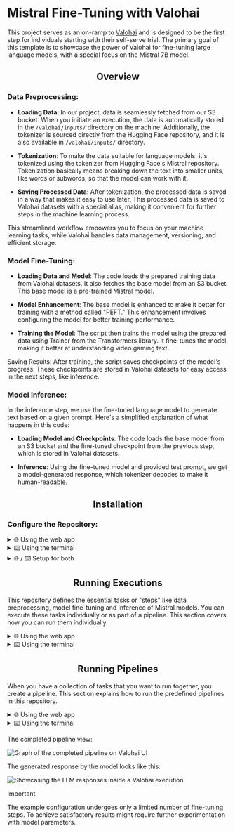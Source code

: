 # Mistral Fine-Tuning with Valohai

This project serves as an on-ramp to [Valohai][vh] and is designed to be the first step for individuals starting with their self-serve trial.
The primary goal of this template is to showcase the power of Valohai for fine-tuning large language models, with a special focus on the Mistral 7B model.

[vh]: https://valohai.com/
[app]: https://app.valohai.com
[hf_login]: https://huggingface.co/login
[hf_mistral]: https://huggingface.co/mistralai/Mistral-7B-v0.1

## <div align="center">Overview</div>

### **Data Preprocessing**:

* **Loading Data**:
In our project, data is seamlessly fetched from our S3 bucket. 
When you initiate an execution, the data is automatically stored in the `/valohai/inputs/` directory on the machine. Additionally, the tokenizer is sourced directly from the Hugging Face repository, and it is also available in `/valohai/inputs/` directory.

* **Tokenization**: To make the data suitable for language models, it's tokenized using the tokenizer from Hugging Face's Mistral repository. Tokenization basically means breaking down the text into smaller units, like words or subwords, so that the model can work with it.

* **Saving Processed Data**: After tokenization, the processed data is saved in a way that makes it easy to use later. This processed data is saved to Valohai datasets with a special alias, making it convenient for further steps in the machine learning process.

This streamlined workflow empowers you to focus on your machine learning tasks, while Valohai handles data management, versioning, and efficient storage.

### **Model Fine-Tuning**:

* **Loading Data and Model**: The code loads the prepared training data from Valohai datasets. It also fetches the base model from an S3 bucket. This base model is a pre-trained Mistral model.

* **Model Enhancement**: The base model is enhanced to make it better for training with a method called "PEFT." This enhancement involves configuring the model for better training performance.

* **Training the Model**: The script then trains the model using the prepared data using Trainer from the Transformers library. It fine-tunes the model, making it better at understanding video gaming text.

Saving Results: After training, the script saves checkpoints of the model's progress. These checkpoints are stored in Valohai datasets for easy access in the next steps, like inference.

### **Model Inference**:

In the inference step, we use the fine-tuned language model to generate text based on a given prompt. Here's a simplified explanation of what happens in this code:

* **Loading Model and Checkpoints**: The code loads the base model from an S3 bucket and the fine-tuned checkpoint from the previous step, which is stored in Valohai datasets.

* **Inference**: Using the fine-tuned model and provided test prompt, we get a model-generated response, which tokenizer decodes to make it human-readable.

## <div align="center">Installation</div>

### Configure the Repository:

<details>
<summary>🌐 Using the web app</summary>

Login to [the Valohai web app][app] and create a new project.

Configure this repository as the project's repository, by following these steps:

1. Go to your project's page.
2. Navigate to the Settings tab.
3. Under the Repository section, locate the URL field.
4. Enter the URL of this repository.
5. Click on the Save button to save the changes.
</details>

<details>
<summary>⌨️ Using the terminal</summary>

To run your code on Valohai using the terminal, follow these steps:

1. Install Valohai on your machine by running the following command:

    ```bash
    pip install valohai-cli
    ```

2. Log in to Valohai from the terminal using the command:

    ```bash
    vh login
    ```

3. Create a project for your Valohai workflow.
Start by creating a directory for your project:

    ```bash
    mkdir valohai-mistral-example
    cd valohai-mistral-example
    ```

    Then, create the Valohai project:
    ```bash
    vh project create
    ```

4. Clone the repository to your local machine:

    ```bash
    git clone https://github.com/valohai/mistral-example.git .
    ```

</details>

<details>
<summary>🌐 / ⌨️ Setup for both</summary>

Authorize the Valohai project to download models and tokenizers from Hugging Face.

1. Login to [the Hugging Face platform][hf_login]

2. Agree on [the terms of Mistral model][hf_mistral]; the license is Apache 2.

    ![Agree to the terms set by Mistral to use their models](https://github.com/valohai/mistral-example/blob/main/screenshots/hf_agree_to_terms.png?raw=true)

3. Create an access token under Hugging Face settings.

    ![Access token controls under Hugging Face settings](https://github.com/valohai/mistral-example/blob/main/screenshots/hf_access_token_page.png?raw=true)

    ![Access token creation form under Hugging Face settings](https://github.com/valohai/mistral-example/blob/main/screenshots/hf_create_token.png?raw=true)

    _You can either choose to allow access to all public models you've agreed to or only the Mistral model._

    Copy the token and store it in a secure place, you won't be seeing it again.

    ![Copy the token for later use](https://github.com/valohai/mistral-example/blob/main/screenshots/hf_get_token.png?raw=true)

4. Add the `hf_xxx` token to your Valohai project as a secret named `HF_TOKEN`.

    ![Valohai project environmental variable configuration page](https://github.com/valohai/mistral-example/blob/main/screenshots/vh_project_env_vars.png?raw=true)

    Now all workloads on this project have scoped access to Hugging Face if you don't specifically restrict them.

</details>

## <div align="center">Running Executions</div>

This repository defines the essential tasks or "steps" like data preprocessing, model fine-tuning and inference of Mistral models. You can execute these tasks individually or as part of a pipeline. This section covers how you can run them individually.

<details>
<summary>🌐 Using the web app</summary>

1. Go to the Executions tab in your project.
2. Create a new execution by selecting the predefined steps: _data-preprocess_, _finetune_, _inference_.
3. Customize the execution parameters if needed.
4. Start the execution to run the selected step.
 
     ![Create execution page on Valohai UI](https://github.com/valohai/mistral-example/blob/main/screenshots/create_execution.jpeg?raw=true)

</details>

<details>
<summary>⌨️ Using the terminal</summary>

To run individual steps, execute the following command:
```bash
vh execution run <step-name> --adhoc
```

For example, to run the preprocess-dataset step, use the command:
```bash
vh execution run data-preprocess --adhoc
```

</details>

## <div align="center">Running Pipelines</div>

When you have a collection of tasks that you want to run together, you create a pipeline. This section explains how to run the predefined pipelines in this repository.

<details>
<summary>🌐 Using the web app</summary>

1. Navigate to the Pipelines tab.
2. Create a new pipeline and select out the blueprint _training-pipeline_.
3. Create a pipeline from template.
4. Configure the pipeline settings.
5. Create pipeline.

    ![Choosing of pipeline blueprint on Valohai UI](https://github.com/valohai/mistral-example/blob/main/screenshots/create_pipeline.jpeg?raw=true)

</details>

<details>
<summary>⌨️ Using the terminal</summary>

To run pipelines, use the following command:

```bash
vh pipeline run <pipeline-name> --adhoc
```

For example, to run our pipeline, use the command:
```bash
vh pipeline run training-pipeline --adhoc
```
</details>

The completed pipeline view:

![Graph of the completed pipeline on Valohai UI](https://github.com/valohai/mistral-example/blob/main/screenshots/completed_pipeline.jpeg?raw=true)

The generated response by the model looks like this:

![Showcasing the LLM responses inside a Valohai execution](https://github.com/valohai/mistral-example/blob/main/screenshots/inference_result.jpeg?raw=true)

> [!IMPORTANT]
> The example configuration undergoes only a limited number of fine-tuning steps. To achieve satisfactory results might require further experimentation with model parameters.
